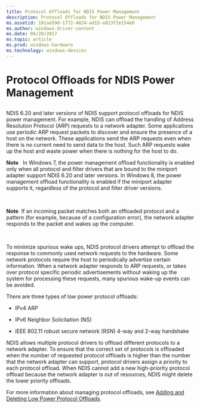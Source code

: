 ```yaml
---
title: Protocol Offloads for NDIS Power Management
description: Protocol Offloads for NDIS Power Management
ms.assetid: 191aa59d-1772-4824-ad15-e813f2e154e0
ms.author: windows-driver-content
ms.date: 04/20/2017
ms.topic: article
ms.prod: windows-hardware
ms.technology: windows-devices
---
```


# Protocol Offloads for NDIS Power Management


## <a href="" id="ddk-power-management-protocol-offloads-nr"></a>


NDIS 6.20 and later versions of NDIS support protocol offloads for NDIS power management. For example, NDIS can offload the handling of Address Resolution Protocol (ARP) requests to a network adapter. Some applications use periodic ARP request packets to discover and ensure the presence of a host on the network. These applications send the ARP requests even when there is no current need to send data to the host. Such ARP requests wake up the host and waste power when there is nothing for the host to do.

**Note**   In Windows 7, the power management offload functionality is enabled only when all protocol and filter drivers that are bound to the miniport adapter support NDIS 6.20 and later versions. In Windows 8, the power management offload functionality is enabled if the miniport adapter supports it, regardless of the protocol and filter driver versions.

 

**Note**  If an incoming packet matches both an offloaded protocol and a pattern (for example, because of a configuration error), the network adapter responds to the packet and wakes up the computer.

 

To minimize spurious wake ups, NDIS protocol drivers attempt to offload the response to commonly used network requests to the hardware. Some network protocols require the host to periodically advertise certain information. When a network adapter responds to ARP requests, or takes over protocol specific periodic advertisements without waking up the system for processing these requests, many spurious wake-up events can be avoided.

There are three types of low power protocol offloads:

-   IPv4 ARP

-   IPv6 Neighbor Solicitation (NS)

-   IEEE 802.11 robust secure network (RSN) 4-way and 2-way handshake

NDIS allows multiple protocol drivers to offload different protocols to a network adapter. To ensure that the correct set of protocols is offloaded when the number of requested protocol offloads is higher than the number that the network adapter can support, protocol drivers assign a priority to each protocol offload. When NDIS cannot add a new high-priority protocol offload because the network adapter is out of resources, NDIS might delete the lower priority offloads.

For more information about managing protocol offloads, see [Adding and Deleting Low Power Protocol Offloads](adding-and-deleting-low-power-protocol-offloads.md).

 

 





